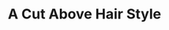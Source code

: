 ---
title: "A Cut Above Hair Style"
url: /ticonderoga/a-cut-above-hair-style-hinds-street/
shop: hairdresser
---